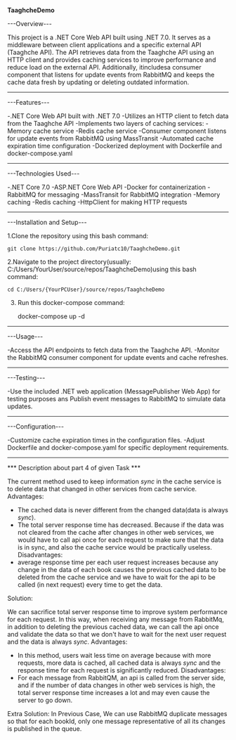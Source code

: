 ******TaaghcheDemo******

---Overview---

This project is a .NET Core Web API built using .NET 7.0. It serves as a middleware between client applications 
and a specific external API (Taaghche API). The API retrieves data from the Taaghche API using an HTTP client 
and provides caching services to improve performance and reduce load on the external API. Additionally, 
itincludesa consumer component that listens for update events from RabbitMQ and keeps the cache data fresh 
by updating or deleting outdated information.

---------------------------------------------------------------------------------------------------------------------

---Features---

-.NET Core Web API built with .NET 7.0
-Utilizes an HTTP client to fetch data from the Taaghche API
-Implements two layers of caching services:
    -Memory cache service
    -Redis cache service
-Consumer component listens for update events from RabbitMQ using MassTransit
-Automated cache expiration time configuration
-Dockerized deployment with Dockerfile and docker-compose.yaml

---------------------------------------------------------------------------------------------------------------------

---Technologies Used---

-.NET Core 7.0
-ASP.NET Core Web API
-Docker for containerization
-RabbitMQ for messaging
-MassTransit for RabbitMQ integration
-Memory caching
-Redis caching
-HttpClient for making HTTP requests

---------------------------------------------------------------------------------------------------------------------

---Installation and Setup---

1.Clone the repository using this bash command:

    git clone https://github.com/Puriatc10/TaaghcheDemo.git
    
2.Navigate to the project directory(usually: C:/Users/YourUser/source/repos/TaaghcheDemo)using this bash command:

    cd C:/Users/{YourPCUser}/source/repos/TaaghcheDemo
    
3. Run this docker-compose command:

    docker-compose up -d
   
---------------------------------------------------------------------------------------------------------------------

---Usage---

-Access the API endpoints to fetch data from the Taaghche API.
-Monitor the RabbitMQ consumer component for update events and cache refreshes.

---------------------------------------------------------------------------------------------------------------------

---Testing---

-Use the included .NET web application (MessagePublisher Web App) for testing purposes
ans Publish event messages to RabbitMQ to simulate data updates.

---------------------------------------------------------------------------------------------------------------------

---Configuration---

-Customize cache expiration times in the configuration files.
-Adjust Dockerfile and docker-compose.yaml for specific deployment requirements.

---------------------------------------------------------------------------------------------------------------------

***   Description about part 4 of given Task ***

The current method used to keep information *sync* in the cache service is to delete data that changed in other services from cache service.
Advantages: 
- The cached data is never different from the changed data(data is always *sync*).
- The total server response time has decreased. Because if the data was not cleared from the cache after changes in other web services,
     we would have to call api once for each request to make sure that the data is in sync, and also the cache service would be practically useless.
Disadvantages: 
- average response time per each user request increases because any change in the data of each book causes
  the previous cached data to be deleted from the cache service and we have to wait for the api to be called (in next request) every time to get the data.

Solution:

We can sacrifice total server response time to improve system performance for each request.
In this way, when receiving any message from RabbitMq, in addition to deleting the previous cached data,
we can call the api once and validate the data so that we don't have to wait for the next user request and the data is always *sync*.
Advantages:
- In this method, users wait less time on average because with more requests,
    more data is cached, all cached data is always *sync* and the response time for each request is significantly reduced.
Disadvantages:
- For each message from RabbitQM, an api is called from the server side, and if the number of data changes in other web services is high,
     the total server response time increases a lot and may even cause the server to go down.

Extra Solution:
In Previous Case,
 We can use RabbitMQ duplicate messages so that for each bookId, only one message representative of all its changes is published in the queue.

